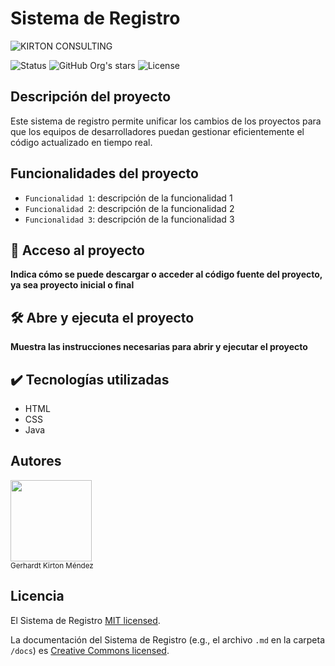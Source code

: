 # Sistema de Registro

![KIRTON CONSULTING](https://github.com/KIRTONPLUS/sistema-de-registro/assets/111469734/7107f97d-1cfa-47f7-b5e4-a8359166c7c4)

![Status](https://img.shields.io/badge/STATUS-EN%20DESAROLLO-green")
![GitHub Org's stars](https://img.shields.io/github/stars/camilafernanda?style=social)
![License](https://img.shields.io/github/license/camilafernanda/GlicoCare)

## Descripción del proyecto

<p>
Este sistema de registro permite unificar los cambios de los proyectos para que los equipos de desarrolladores puedan gestionar eficientemente el código actualizado en tiempo real. 
</p>

## Funcionalidades del proyecto

- `Funcionalidad 1`: descripción de la funcionalidad 1
- `Funcionalidad 2`: descripción de la funcionalidad 2
- `Funcionalidad 3`: descripción de la funcionalidad 3

## 📁 Acceso al proyecto

**Indica cómo se puede descargar o acceder al código fuente del proyecto, ya sea proyecto inicial o final**

## 🛠️ Abre y ejecuta el proyecto

**Muestra las instrucciones necesarias para abrir y ejecutar el proyecto**

## ✔️ Tecnologías utilizadas

* HTML
* CSS
* Java

## Autores

<img src="https://github.com/KIRTONPLUS/sistema-de-registro/assets/111469734/3af54552-0f8d-4682-a25a-13eeab08986a" width=130><br><sub>Gerhardt Kirton Méndez</sub>

## Licencia

El Sistema de Registro [MIT licensed](./LICENSED).

La documentación del Sistema de Registro (e.g., el archivo `.md` en la carpeta `/docs`) es [Creative Commons licensed](./LICENSE-docs).

